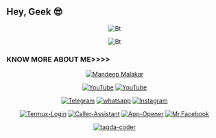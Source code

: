 ## Hey, Geek 😎
<p align="center"><img scr="https://media1.giphy.com/media/qgQUggAC3Pfv687qPC/giphy.gif?cid=ecf05e47x6glkoauy50m7bl7jsg8ddvy6ls53li1zra1sm4d&ep=v1_gifs_search&rid=giphy.gif&ct=g" alt="Bt">

<p align="center"><img src="https://user-images.githubusercontent.com/49580304/110318584-81067880-7fc2-11eb-8391-152d308e7f2b.gif" alt="Bt">

<!--<p align="center"><a href="https://rebrand.ly/noobhacktube"><img title="Noob Hackers" src="https://user-images.githubusercontent.com/49580304/117566137-7a83a280-b0d2-11eb-8153-91e45df98ca8.gif"></a>
</p> -->
  
### KNOW MORE ABOUT ME>>>>
<p align="center"><a href="https://github.com/tagda-coder"><img title="Mandeep Malakar " src="https://github-readme-streak-stats.herokuapp.com/?user=tagda-coder&"></a>
</p>

<p align="center">
<a href="https://rebrand.ly/githubprof"><img title="YouTube" src="https://img.shields.io/badge/noob-hackers-brightgreen?style=for-the-badge&logo=github"></a>
<a href="https://rebrand.ly/noobhackers"><img title="YouTube" src="https://img.shields.io/badge/YouTube-Noob Hackers-red?style=for-the-badge&logo=Youtube"></a>
</p>

<p align="center">
<a href="https://rebrand.ly/telegramchnl"><img title="Telegram" src="https://img.shields.io/badge/Telegram-black?style=for-the-badge&logo=Telegram"></a>
<a href="https://rebrand.ly/hckrgroups"><img title="whatsapp" src="https://img.shields.io/badge/whatsapp-blue?style=for-the-badge&logo=whatsapp"></a>
<a href="https://rebrand.ly/insgrm"><img title="Instagram" src="https://img.shields.io/badge/INSTAGRAM-purple?style=for-the-badge&logo=instagram"></a>
<p align="center">
<a href="https://github.com/tagda-coder/Termux-Login"><img title="Termux-Login" src="https://github-readme-stats.vercel.app/api/pin/?username=tagda-coder&repo=Termux-Login&theme=highcontrast"></a>
<a href="https://github.com/tagda-coder/Caller-Assistant"><img title="Caller-Assistant" src="https://github-readme-stats.vercel.app/api/pin/?username=tagda-coder&repo=Caller-Assistant&theme=highcontrast"></a>
<a href="https://github.com/tagda-coder/App-Opener"><img title="App-Opener" src="https://github-readme-stats.vercel.app/api/pin/?username=tagda-coder&repo=App-Opener&theme=highcontrast"></a>
<a href="https://github.com/tagda-coder/MR.FACEBOOK"><img title="Mr.Facebook" src="https://github-readme-stats.vercel.app/api/pin/?username=tagdacoder&repo=MR.FACEBOOK&theme=highcontrast"></a>
</p>

<p align="center">
<a href="https://github.com/tagda-coder"><img title="tagda-coder" src="https://github-readme-stats.vercel.app/api/top-langs?username=tagda-coder&show_icons=true&locale=en&layout=compact"></a>
</p>
